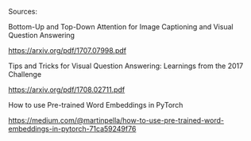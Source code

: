 Sources:

Bottom-Up and Top-Down Attention for Image Captioning
and Visual Question Answering

https://arxiv.org/pdf/1707.07998.pdf

Tips and Tricks for Visual Question Answering:
Learnings from the 2017 Challenge

https://arxiv.org/pdf/1708.02711.pdf

How to use Pre-trained Word Embeddings in PyTorch

https://medium.com/@martinpella/how-to-use-pre-trained-word-embeddings-in-pytorch-71ca59249f76
